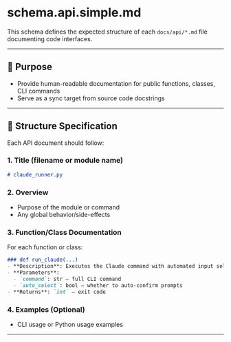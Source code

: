 # schema.api.simple.md

This schema defines the expected structure of each `docs/api/*.md` file documenting code interfaces.

---

## 📘 Purpose

- Provide human-readable documentation for public functions, classes, CLI commands
- Serve as a sync target from source code docstrings

---

## 🧱 Structure Specification

Each API document should follow:

### 1. Title (filename or module name)
```markdown
# claude_runner.py
```

### 2. Overview
- Purpose of the module or command
- Any global behavior/side-effects

### 3. Function/Class Documentation
For each function or class:

```markdown
### def run_claude(...)
- **Description**: Executes the Claude command with automated input selection
- **Parameters**:
  - `command`: str – full CLI command
  - `auto_select`: bool – whether to auto-confirm prompts
- **Returns**: `int` – exit code
```

### 4. Examples (Optional)
- CLI usage or Python usage examples

---
